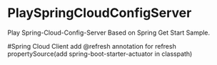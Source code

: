 # PlaySpringCloudConfigServer
Play Spring-Cloud-Config-Server Based on Spring Get Start Sample.

#Spring Cloud Client
add @refresh annotation for refresh propertySource(add spring-boot-starter-actuator in classpath)


